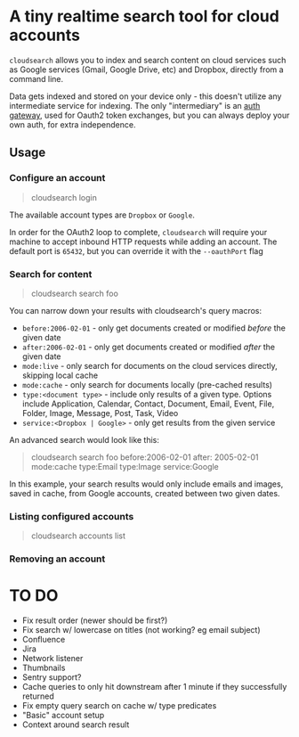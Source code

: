 # A tiny realtime search tool for cloud accounts

`cloudsearch` allows you to index and search content on cloud services such as Google services 
(Gmail, Google Drive, etc) and Dropbox, directly from a command line.

Data gets indexed and stored on your device only - this doesn't utilize any intermediate service
for indexing. The only "intermediary" is an [auth gateway](http://github.com/herval/authgateway),
used for Oauth2 token exchanges, but you can always deploy your own auth, for extra independence.

## Usage

### Configure an account
> cloudsearch login <account type>

The available account types are `Dropbox` or `Google`.

In order for the OAuth2 loop to complete, `cloudsearch` will require your machine to accept inbound HTTP 
requests while adding an account. The default port is `65432`, but you can override it with the `--oauthPort` flag

### Search for content
> cloudsearch search foo

You can narrow down your results with cloudsearch's query macros:

* `before:2006-02-01` - only get documents created or modified _before_ the given date
* `after:2006-02-01` - only get documents created or modified _after_ the given date
* `mode:live` - only search for documents on the cloud services directly, skipping local cache
* `mode:cache` - only search for documents locally (pre-cached results)
* `type:<document type>` - include only results of a given type. Options include Application, Calendar, Contact, Document, Email, Event, File, Folder, Image, Message, Post, Task, Video
* `service:<Dropbox | Google>` - only get results from the given service

An advanced search would look like this:

> cloudsearch search foo before:2006-02-01 after: 2005-02-01 mode:cache type:Email type:Image service:Google
 
 In this example, your search results would only include emails and images, saved in cache, from Google accounts, created between two given dates.

### Listing configured accounts
> cloudsearch accounts list

### Removing an account


# TO DO
- Fix result order (newer should be first?)
- Fix search w/ lowercase on titles (not working? eg email subject)
- Confluence
- Jira
- Network listener
- Thumbnails
- Sentry support? 
- Cache queries to only hit downstream after 1 minute if they successfully returned
- Fix empty query search on cache w/ type predicates
- "Basic" account setup
- Context around search result

